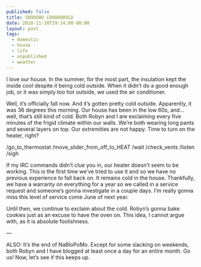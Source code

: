 ```yaml
---
published: false
title: SOOOOOO COOOOOOOLD
date: 2010-11-30T19:14:08-08:00
layout: post
tags:
  - domestic
  - house
  - life
  - unpublished
  - weather
---
```

I love our house. In the summer, for the most part, the insulation kept the inside cool despite it being cold outside. When it didn&#8217;t do a good enough job, or it was simply too hot outside, we used the air conditioner.

<!--more-->

Well, it&#8217;s officially fall now. And it&#8217;s gotten pretty cold outside. Apparently, it was 36 degrees this morning. Our house has been in the low 60s, and&#8230;well, that&#8217;s still kind of cold. Both Robyn and I are exclaiming every five minutes of the frigid climate within our walls. We&#8217;re both wearing long pants and several layers on top. Our extremities are not happy. Time to turn on the heater, right?

/go\_to\_thermostat /move\_slider\_from\_off\_to\_HEAT /wait /check\_vents /listen /sigh

If my IRC commands didn&#8217;t clue you in, our heater doesn&#8217;t seem to be working. This is the first time we&#8217;ve tried to use it and so we have no previous experience to fall back on. It remains cold in the house. Thankfully, we have a warranty on everything for a year so we called in a service request and someone&#8217;s gonna investigate in a couple days. I&#8217;m really gonna miss this level of service come June of next year.

Until then, we continue to exclaim about the cold. Robyn&#8217;s gonna bake cookies just as an excuse to have the oven on. This idea, I cannot argue with, as it is absolute foolishness.

&#8212;

ALSO: It&#8217;s the end of NaBloPoMo. Except for some slacking on weekends, both Robyn and I have blogged at least once a day for an entire month. Go us! Now, let&#8217;s see if this keeps up.
